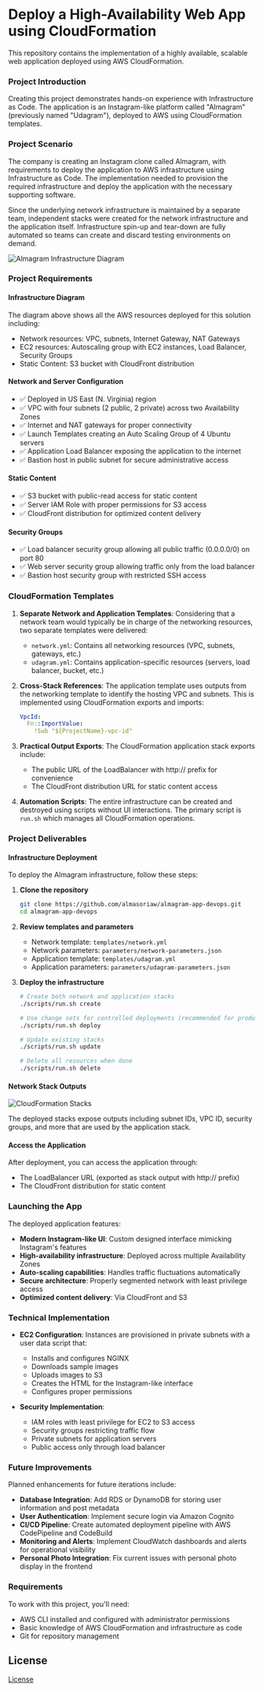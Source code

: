 # Deploy a High-Availability Web App using CloudFormation

This repository contains the implementation of a highly available, scalable web application deployed using AWS CloudFormation.

### Project Introduction

Creating this project demonstrates hands-on experience with Infrastructure as Code. The application is an Instagram-like platform called "Almagram" (previously named "Udagram"), deployed to AWS using CloudFormation templates.

### Project Scenario

The company is creating an Instagram clone called Almagram, with requirements to deploy the application to AWS infrastructure using Infrastructure as Code. The implementation needed to provision the required infrastructure and deploy the application with the necessary supporting software.

Since the underlying network infrastructure is maintained by a separate team, independent stacks were created for the network infrastructure and the application itself. Infrastructure spin-up and tear-down are fully automated so teams can create and discard testing environments on demand.

![Almagram Infrastructure Diagram](./images/aws_infrastructure_diagram_udagram.jpg)

### Project Requirements

#### Infrastructure Diagram
The diagram above shows all the AWS resources deployed for this solution including:
- Network resources: VPC, subnets, Internet Gateway, NAT Gateways
- EC2 resources: Autoscaling group with EC2 instances, Load Balancer, Security Groups
- Static Content: S3 bucket with CloudFront distribution

#### Network and Server Configuration
- ✅ Deployed in US East (N. Virginia) region
- ✅ VPC with four subnets (2 public, 2 private) across two Availability Zones
- ✅ Internet and NAT gateways for proper connectivity
- ✅ Launch Templates creating an Auto Scaling Group of 4 Ubuntu servers
- ✅ Application Load Balancer exposing the application to the internet
- ✅ Bastion host in public subnet for secure administrative access

#### Static Content
- ✅ S3 bucket with public-read access for static content
- ✅ Server IAM Role with proper permissions for S3 access
- ✅ CloudFront distribution for optimized content delivery

#### Security Groups
- ✅ Load balancer security group allowing all public traffic (0.0.0.0/0) on port 80
- ✅ Web server security group allowing traffic only from the load balancer
- ✅ Bastion host security group with restricted SSH access

### CloudFormation Templates

1. **Separate Network and Application Templates**: Considering that a network team would typically be in charge of the networking resources, two separate templates were delivered:
   - `network.yml`: Contains all networking resources (VPC, subnets, gateways, etc.)
   - `udagram.yml`: Contains application-specific resources (servers, load balancer, bucket, etc.)

2. **Cross-Stack References**: The application template uses outputs from the networking template to identify the hosting VPC and subnets. This is implemented using CloudFormation exports and imports:

   ```yaml
   VpcId:
     Fn::ImportValue:
       !Sub "${ProjectName}-vpc-id"
   ```

3. **Practical Output Exports**: The CloudFormation application stack exports include:
   - The public URL of the LoadBalancer with http:// prefix for convenience
   - The CloudFront distribution URL for static content access

4. **Automation Scripts**: The entire infrastructure can be created and destroyed using scripts without UI interactions. The primary script is `run.sh` which manages all CloudFormation operations.

### Project Deliverables

#### Infrastructure Deployment

To deploy the Almagram infrastructure, follow these steps:

1. **Clone the repository**
   ```bash
   git clone https://github.com/almasoriaw/almagram-app-devops.git
   cd almagram-app-devops
   ```

2. **Review templates and parameters**
   - Network template: `templates/network.yml`
   - Network parameters: `parameters/network-parameters.json`
   - Application template: `templates/udagram.yml`
   - Application parameters: `parameters/udagram-parameters.json`

3. **Deploy the infrastructure**
   ```bash
   # Create both network and application stacks
   ./scripts/run.sh create
   
   # Use change sets for controlled deployments (recommended for production)
   ./scripts/run.sh deploy
   
   # Update existing stacks
   ./scripts/run.sh update
   
   # Delete all resources when done
   ./scripts/run.sh delete
   ```

#### Network Stack Outputs
![CloudFormation Stacks](./images/cloudformation_stacks.jpg)

The deployed stacks expose outputs including subnet IDs, VPC ID, security groups, and more that are used by the application stack.

#### Access the Application
After deployment, you can access the application through:

- The LoadBalancer URL (exported as stack output with http:// prefix)
- The CloudFront distribution for static content

### Launching the App

The deployed application features:

- **Modern Instagram-like UI**: Custom designed interface mimicking Instagram's features
- **High-availability infrastructure**: Deployed across multiple Availability Zones
- **Auto-scaling capabilities**: Handles traffic fluctuations automatically
- **Secure architecture**: Properly segmented network with least privilege access
- **Optimized content delivery**: Via CloudFront and S3

### Technical Implementation

- **EC2 Configuration**: Instances are provisioned in private subnets with a user data script that:
  - Installs and configures NGINX
  - Downloads sample images
  - Uploads images to S3
  - Creates the HTML for the Instagram-like interface
  - Configures proper permissions

- **Security Implementation**:
  - IAM roles with least privilege for EC2 to S3 access
  - Security groups restricting traffic flow
  - Private subnets for application servers
  - Public access only through load balancer

### Future Improvements

Planned enhancements for future iterations include:

- **Database Integration**: Add RDS or DynamoDB for storing user information and post metadata
- **User Authentication**: Implement secure login via Amazon Cognito
- **CI/CD Pipeline**: Create automated deployment pipeline with AWS CodePipeline and CodeBuild
- **Monitoring and Alerts**: Implement CloudWatch dashboards and alerts for operational visibility
- **Personal Photo Integration**: Fix current issues with personal photo display in the frontend

### Requirements

To work with this project, you'll need:

- AWS CLI installed and configured with administrator permissions
- Basic knowledge of AWS CloudFormation and infrastructure as code
- Git for repository management

## License

[License](LICENSE.txt)
